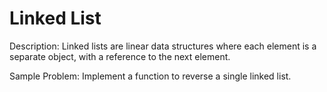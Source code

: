 # Linked List

Description: Linked lists are linear data structures where each element is a separate object, with a reference to the next element.

Sample Problem: Implement a function to reverse a single linked list.
